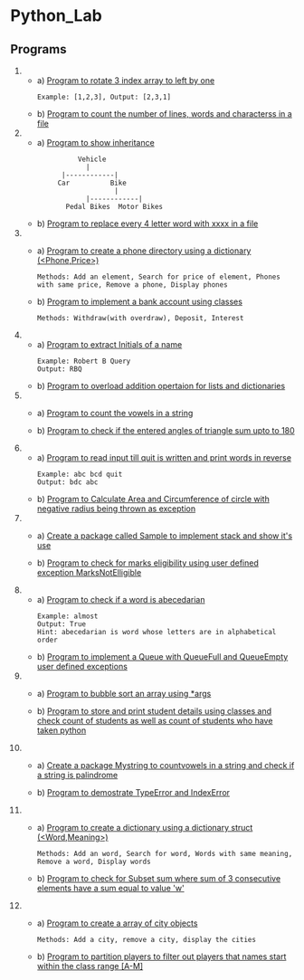 # Python_Lab

## Programs
1.
    * a) [Program to rotate 3 index array to left by one](https://github.com/jugalw13/Python_Lab/blob/master/Python%20Lab/Programs/Program1a.py)
        ```
        Example: [1,2,3], Output: [2,3,1]
        ```
    * b) [Program to count the number of lines, words and characterss in a file](https://github.com/jugalw13/Python_Lab/blob/master/Python%20Lab/Programs/Program1b.py)

2.
    * a) [Program to show inheritance](https://github.com/jugalw13/Python_Lab/blob/master/Python%20Lab/Programs/Program2a.py)
        ```
                  Vehicle
                    |
              |------------|
             Car          Bike
                           |
                    |------------|
               Pedal Bikes  Motor Bikes
        ```
    * b) [Program to replace every 4 letter word with xxxx in a file](https://github.com/jugalw13/Python_Lab/blob/master/Python%20Lab/Programs/Program2b.py)

3.
    * a) [Program to create a phone directory using a dictionary (<Phone,Price>)](https://github.com/jugalw13/Python_Lab/blob/master/Python%20Lab/Programs/Program3a.py)
        ```
        Methods: Add an element, Search for price of element, Phones with same price, Remove a phone, Display phones
        ```

    * b) [Program to implement a bank account using classes](https://github.com/jugalw13/Python_Lab/blob/master/Python%20Lab/Programs/Program3b.py)
        ```
        Methods: Withdraw(with overdraw), Deposit, Interest
        ```

4.
    * a) [Program to extract Initials of a name](https://github.com/jugalw13/Python_Lab/blob/master/Python%20Lab/Programs/Program4a.py)
        ```
        Example: Robert B Query
        Output: RBQ
        ```
    * b) [Program to overload addition opertaion for lists and dictionaries](https://github.com/jugalw13/Python_Lab/blob/master/Python%20Lab/Programs/Program4b.py)

5.
    * a) [Program to count the vowels in a string](https://github.com/jugalw13/Python_Lab/blob/master/Python%20Lab/Programs/Program5a.py)
    
    * b) [Program to check if the entered angles of triangle sum upto to 180](https://github.com/jugalw13/Python_Lab/blob/master/Python%20Lab/Programs/Program5b.py)

6.
    * a) [Program to read input till quit is written and print words in reverse](https://github.com/jugalw13/Python_Lab/blob/master/Python%20Lab/Programs/Program6a.py)
        ```
        Example: abc bcd quit
        Output: bdc abc
        ```
    * b) [Program to Calculate Area and Circumference of circle with negative radius being thrown as exception](https://github.com/jugalw13/Python_Lab/blob/master/Python%20Lab/Programs/Program6b.py)

7.
    * a) [Create a package called Sample to implement stack and show it's use](https://github.com/jugalw13/Python_Lab/tree/master/Python%20Lab/Programs/Program7a)
    
    * b) [Program to check for marks eligibility using user defined exception MarksNotElligible](https://github.com/jugalw13/Python_Lab/blob/master/Python%20Lab/Programs/Program7b.py)

8.
    * a) [Program to check if a word is abecedarian](https://github.com/jugalw13/Python_Lab/blob/master/Python%20Lab/Programs/Program8a.py)
        ```
        Example: almost
        Output: True
        Hint: abecedarian is word whose letters are in alphabetical order
        ```
    * b) [Program to implement a Queue with QueueFull and QueueEmpty user defined exceptions](https://github.com/jugalw13/Python_Lab/blob/master/Python%20Lab/Programs/Program8b.py)

9. 
    * a) [Program to bubble sort an array using *args](https://github.com/jugalw13/Python_Lab/blob/master/Python%20Lab/Programs/Program9a.py)
    
    * b) [Program to store and print student details using classes and check count of students as well as count of students who have taken python](https://github.com/jugalw13/Python_Lab/blob/master/Python%20Lab/Programs/Program9b.py)

10.
    * a) [Create a package Mystring to countvowels in a string and check if a string is palindrome](https://github.com/jugalw13/Python_Lab/tree/master/Python%20Lab/Programs/Program10a)

    * b) [Program to demostrate TypeError and IndexError](https://github.com/jugalw13/Python_Lab/blob/master/Python%20Lab/Programs/Program10b.py)

11.
    * a) [Program to create a dictionary using a dictionary struct (<Word,Meaning>)](https://github.com/jugalw13/Python_Lab/blob/master/Python%20Lab/Programs/Program11a.py)
        ```
        Methods: Add an word, Search for word, Words with same meaning, Remove a word, Display words
        ```
    
    * b) [Program to check for Subset sum where sum of 3 consecutive elements have a sum equal to value 'w'](https://github.com/jugalw13/Python_Lab/blob/master/Python%20Lab/Programs/Program11b.py)

12.
    * a) [Program to create a array of city objects](https://github.com/jugalw13/Python_Lab/blob/master/Python%20Lab/Programs/Program12a.py)
        ```
        Methods: Add a city, remove a city, display the cities
        ```
    
    * b) [Program to partition players to filter out players that names start within the class range [A-M]](https://github.com/jugalw13/Python_Lab/blob/master/Python%20Lab/Programs/Program12b.py)